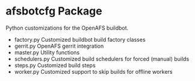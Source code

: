 afsbotcfg Package
=================

Python customizations for the OpenAFS buildbot.

* factory.py     Customized buildbot build factory classes
* gerrit.py      OpenAFS gerrit integration
* master.py      Utility functions
* schedulers.py  Customized build schedulers for forced (manual) builds
* steps.py       Customized build steps
* worker.py      Customized support to skip builds for offline workers
